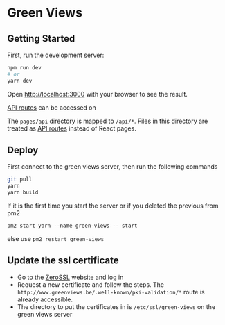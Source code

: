 # Green Views

## Getting Started

First, run the development server:

```bash
npm run dev
# or
yarn dev
```

Open [http://localhost:3000](http://localhost:3000) with your browser to see the result.

[API routes](https://nextjs.org/docs/api-routes/introduction) can be accessed on

The `pages/api` directory is mapped to `/api/*`. Files in this directory are treated as
[API routes](https://nextjs.org/docs/api-routes/introduction) instead of React pages.

## Deploy

First connect to the green views server, then run the following commands

```bash
git pull
yarn
yarn build
```

If it is the first time you start the server or if you deleted the previous from pm2

`pm2 start yarn --name green-views -- start`

else use `pm2 restart green-views`

## Update the ssl certificate

-   Go to the [ZeroSSL](https://manage.sslforfree.com/dashboard) website and log in
-   Request a new certificate and follow the steps. The `http://www.greenviews.be/.well-known/pki-validation/*` route is
    already accessible.
-   The directory to put the certificates in is `/etc/ssl/green-views` on the green views server
